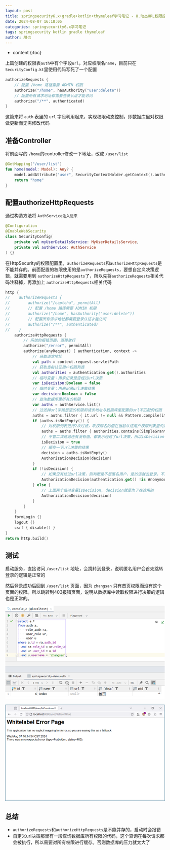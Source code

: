 ```yaml
---
layout: post
title: springsecurity6.x+gradle+kotlin+thymeleaf学习笔记 - 8.动态URL权限控制
date: 2024-08-07 16:18:05
categories: springsecurity6.x学习笔记
tags: springsecurity kotlin gradle thymeleaf
author: 朋也
---
```


* content
  {:toc}

上篇创建的权限表`auth`中有个字段`url`，对应权限名`name`，目前只在`SecurityConfig.kt`里使用代码写死了一个配置

```kotlin
authorizeRequests {
    // 配置 /home 路径需要 ADMIN 权限
    authorize("/home", hasAuthority("user:delete"))
    // 配置所有请求地址都需要登录认证才能访问
    authorize("/**", authenticated)
}
```

这篇来将 `auth` 表里的 `url` 字段利用起来，实现权限动态控制，即数据库里对权限做更新而无需修改代码

## 准备Controller

将前面写的 `/home`的controller修改一下地址，改成 `/user/list`

```kotlin
@GetMapping("/user/list")
fun home(model: Model): Any? {
    model.addAttribute("user", SecurityContextHolder.getContext().authentication.principal)
    return "home"
}
```

## 配置authorizeHttpRequests

通过构造方法将 `AuthService注入进来`

```kotlin
@Configuration
@EnableWebSecurity
class SecurityConfig(
    private val myUserDetailsService: MyUserDetailsService,
    private val authService: AuthService
) {}
```

在HttpSecurity的权限配置里，`authorizeRequests`和`authorizeHttpRequests`是不能并存的。前面配置的权限使用的是`authorizeRequests`，要想自定义决策逻辑，就需要用到 `authorizeHttpRequests`了，所以先将`authorizeRequests`相关代码注释掉，再添加上  `authorizeHttpRequests`相关代码

```kotlin
http {
//    authorizeRequests {
//        authorize("/captcha", permitAll)
//        // 配置 /home 路径需要 ADMIN 权限
//        authorize("/home", hasAuthority("user:delete"))
//        // 配置所有请求地址都需要登录认证才能访问
//        authorize("/**", authenticated)
//    }
    authorizeHttpRequests {
    	// 系统的报错页面，直接放行
        authorize("/error", permitAll)
        authorize(anyRequest) { authentication, context ->
            // 获取请求地址
            val path = context.request.servletPath
            // 获取当前认证用户权限列表
            val authorities = authentication.get().authorities
            // 临时变量：用来记录是否经过url决策
            var isDecision:Boolean = false
            // 临时变量：用来记录url决策结果
            var decision:Boolean = false
            // 查询数据库里所有的权限
            var auths = authService.list()
            // 过滤掉url字段是空的权限和请求地址与数据库里配置的url不匹配的权限
            auths = auths.filter { it.url != null && Pattern.compile(it.url!!).matcher(path).find() }
            if (auths.isNotEmpty()) {
                // 对权限列表进行2次过滤，取权限名的值在当前认证用户权限列表里的数据
                auths = auths.filter { authorities.contains(SimpleGrantedAuthority(it.name)) }
                // 不管二次过滤还有没有值，都表示经过了url决策，所以isDecision设为true
                isDecision = true
                // 缓存一下url决策的结果
                decision = auths.isNotEmpty()
                AuthorizationDecision(decision)
            }
            if (!isDecision) {
                // 如果没有经过url决策，则判断是不是匿名用户，是的话就去登录，不是的话，说明这个地址没有配置权限只需登录认证即可
                AuthorizationDecision(authentication.get() !is AnonymousAuthenticationToken)
            } else {
                // 上面两个临时变量isDecision, decision就是为了在这用的
                AuthorizationDecision(decision)
            }
        }
    }
    formLogin {}
    logout {}
    csrf { disable() }
}
return http.build()
```

## 测试

启动服务，直接访问 `/user/list` 地址，会跳转到登录，说明匿名用户会首先跳转登录的逻辑是正常的

然后登录成功后回到 `/user/list` 页面，因为 `zhangsan` 只有首页权限而没有这个页面的权限。所以跳转到403报错页面，说明从数据库中读取权限进行决策的逻辑也是正常的。

![](/assets/images/1745310418945.png)

![](/assets/images/1745310425033.png)

## 总结

- `authorizeRequests`和`authorizeHttpRequests`是不能并存的，启动时会报错
- 自定义url决策那里有一段查询数据库所有权限的代码，这个查询在每次请求都会被执行，所以需要对所有权限进行缓存。否则数据库的压力就太大了



